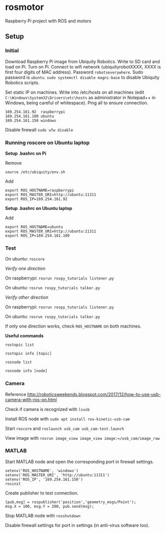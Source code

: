 # rosmotor
Raspberry Pi project with ROS and motors

## Setup

### Initial

Download Raspberry Pi image from Ubiquity Robotics. Write to SD card and load on Pi.
Turn on Pi. Connect to wifi network (ubiquityrobotXXXX, XXXX is first four digits of MAC address). Password ```robotseverywhere```.
Sudo password is ```ubuntu```.
```sudo systemctl disable magni-base``` to disable Ubiquity Robotics scripts.

Set static IP on machines. Write into /etc/hosts on all machines (edit ```C:\Windows\System32\Drivers\etc\hosts``` as administrator in Notepad++ in Windows, being careful of whitespace). Ping all to ensure connection.
```
169.254.161.92  raspberrypi
169.254.161.100 ubuntu
169.254.161.150 windows
```

Disable firewall ```sudo ufw disable```

### Running roscore on Ubuntu laptop

**Setup .bashrc on Pi**

Remove

```source /etc/ubiquity/env.sh```

Add

```
export ROS_HOSTNAME=raspberrypi
export ROS_MASTER_URI=http://ubuntu:11311
export ROS_IP=169.254.161.92
```

**Setup .bashrc on Ubuntu laptop**

Add

```
export ROS_HOSTNAME=ubuntu
export ROS_MASTER_URI=http://ubuntu:11311
export ROS_IP=169.254.161.100
```

### Test

On ubuntu: ```roscore```

*Verify one direction*

On raspberrypi: ```rosrun rospy_tutorials listener.py```

On ubuntu: ```rosrun rospy_tutorials talker.py```

*Verify other direction*

On raspberrypi: ```rosrun rospy_tutorials listener.py```

On ubuntu: ```rosrun rospy_tutorials talker.py```

If only one direction works, check ```ROS_HOSTNAME``` on both machines.

**Useful commands**

```rostopic list```

```rostopic info [topic]```

```rosnode list```

```rosnode info [node]```

### Camera

Reference http://roboticsweekends.blogspot.com/2017/12/how-to-use-usb-camera-with-ros-on.html

Check if camera is recognized with ```lsusb```

Install ROS node with ```sudo apt install ros-kinetic-usb-cam```

Start ```roscore``` and ```roslaunch usb_cam usb_cam-test.launch```

View image with ```rosrun image_view image_view image:=/usb_cam/image_raw```

### MATLAB

Start MATLAB node and open the corresponding port in firewall settings.

```
setenv('ROS_HOSTNAME', 'windows')
setenv('ROS_MASTER_URI', 'http://ubuntu:11311')
setenv('ROS_IP', '169.254.161.150')
rosinit
```

Create publisher to test connection.

```
[pub,msg] = rospublisher('position','geometry_msgs/Point');
msg.X = 100, msg.Y = 200, pub.send(msg);
```

Stop MATLAB node with ```rosshutdown```

Disable firewall settings for port in settings (in anti-virus software too).
